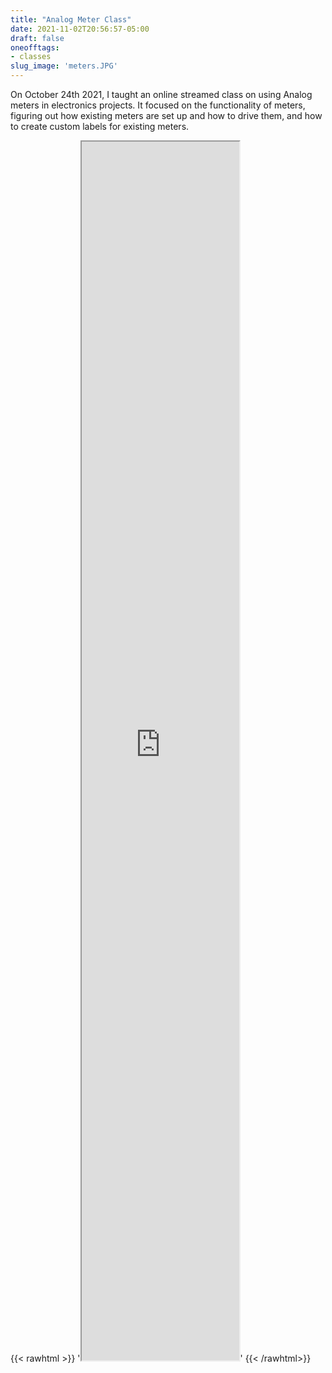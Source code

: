 ```yaml
---
title: "Analog Meter Class"
date: 2021-11-02T20:56:57-05:00
draft: false
oneofftags:
- classes
slug_image: 'meters.JPG'
---
```

On October 24th 2021, I taught an online streamed class on using Analog meters in electronics projects. It focused on the functionality of meters, figuring out how existing meters are set up and how to drive them, and how to create custom labels for existing meters.

{{< rawhtml >}} '<iframe src="https://www.youtube.com/embed/r3Z6bVylrbs?autoplay=1" style="margin-left: auto; margin-right: auto; width: 50%; height: 50%;" allowfullscreen title="YouTube Video: Using Analog Meters in Electronics Projects"></iframe>' {{< /rawhtml>}}